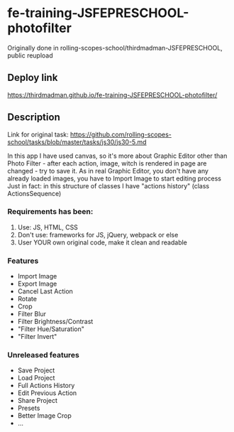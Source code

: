 # fe-training-JSFEPRESCHOOL-photofilter
Originally done in rolling-scopes-school/thirdmadman-JSFEPRESCHOOL, public reupload
## Deploy link
https://thirdmadman.github.io/fe-training-JSFEPRESCHOOL-photofilter/

## Description
Link for original task: https://github.com/rolling-scopes-school/tasks/blob/master/tasks/js30/js30-5.md

In this app I have used canvas, so it\'s more about Graphic Editor other than Photo Filter - after each action, image, witch is rendered in page are changed - try to save it. As in real Graphic Editor, you don't have any already loaded images, you have to Import Image to start editing process
Just in fact: in this structure of classes I have "actions history" (class ActionsSequence)

### Requirements has been:
1. Use: JS, HTML, CSS
2. Don't use: frameworks for JS, jQuery, webpack or else
3. User YOUR own original code, make it clean and readable

### Features
* Import Image
* Export Image
* Cancel Last Action
* Rotate
* Crop
* Filter Blur
* Filter Brightness/Contrast
* "Filter Hue/Saturation"
* "Filter Invert"

### Unreleased features
* Save Project
* Load Project
* Full Actions History
* Edit Previous Action
* Share Project
* Presets
* Better Image Crop
* ...

